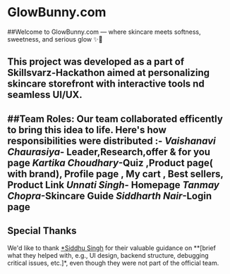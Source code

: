 # GlowBunny.com
##Welcome to GlowBunny.com — where skincare meets softness, sweetness, and serious glow ✨🐰

This project was developed as a part of Skillsvarz-Hackathon aimed at personalizing skincare storefront with interactive tools nd seamless UI/UX.
--
##Team Roles:
Our team collaborated efficently to bring this idea to life. Here's how responsibilities were distributed :-
*Vaishanavi Chaurasiya*- Leader,Research,offer & for you page
*Kartika Choudhary*-Quiz ,Product page( with brand), Profile page , My cart , Best sellers, Product Link 
*Unnati Singh*- Homepage
*Tanmay Chopra*-Skincare Guide
*Siddharth Nair*-Login page
--
## Special Thanks 
We'd like to thank [*Siddhu Singh](https://github.com/SIDDHUX9) for their valuable guidance on **[brief what they helped with, e.g., UI design, backend structure, debugging critical issues, etc.]*, even though they were not part of the official team.


